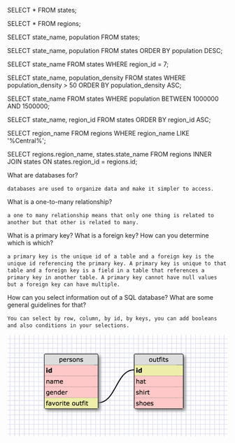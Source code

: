 
<!-- Release 5 -->

SELECT * FROM states;

SELECT * FROM regions;

SELECT state_name, population FROM states;

SELECT state_name, population FROM states ORDER BY population DESC;

SELECT state_name FROM states WHERE region_id = 7;

SELECT state_name, population_density FROM states WHERE population_density > 50 ORDER BY population_density ASC;

SELECT state_name FROM states WHERE population BETWEEN 1000000 AND 1500000;

SELECT state_name, region_id FROM states ORDER BY region_id ASC;

SELECT region_name FROM regions WHERE region_name LIKE '%Central%';

SELECT regions.region_name, states.state_name FROM regions INNER JOIN states ON states.region_id = regions.id;

<!-- REFLECTION -->

What are databases for?

	databases are used to organize data and make it simpler to access.

What is a one-to-many relationship?

	a one to many relationship means that only one thing is related to another but that other is related to many.

What is a primary key? What is a foreign key? How can you determine which is which?
	
	a primary key is the unique id of a table and a foreign key is the unique id referencing the primary key. A primary key is unique to that table and a foreign key is a field in a table that references a primary key in another table. A primary key cannot have null values but a foreign key can have multiple.

How can you select information out of a SQL database? What are some general guidelines for that?

	You can select by row, column, by id, by keys, you can add booleans and also conditions in your selections. 

![](schema.png)